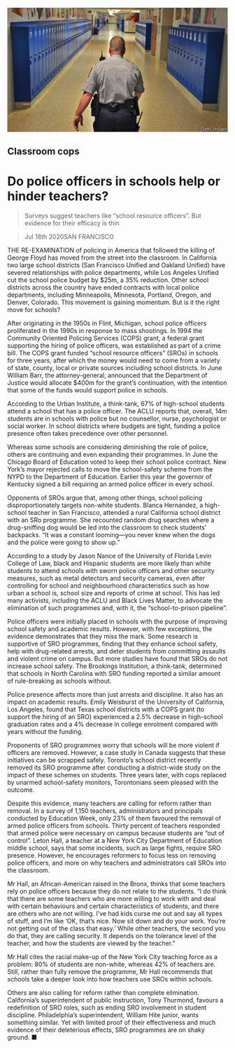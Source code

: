 ![](./images/20200718_USP002_0.jpg)

## Classroom cops

# Do police officers in schools help or hinder teachers?

> Surveys suggest teachers like “school resource officers”. But evidence for their efficacy is thin

> Jul 18th 2020SAN FRANCISCO

THE RE-EXAMINATION of policing in America that followed the killing of George Floyd has moved from the street into the classroom. In California two large school districts (San Francisco Unified and Oakland Unified) have severed relationships with police departments, while Los Angeles Unified cut the school police budget by $25m, a 35% reduction. Other school districts across the country have ended contracts with local police departments, including Minneapolis, Minnesota, Portland, Oregon, and Denver, Colorado. This movement is gaining momentum. But is it the right move for schools?

After originating in the 1950s in Flint, Michigan, school police officers proliferated in the 1990s in response to mass shootings. In 1994 the Community Oriented Policing Services (COPS) grant, a federal grant supporting the hiring of police officers, was established as part of a crime bill. The COPS grant funded “school resource officers” (SROs) in schools for three years, after which the money would need to come from a variety of state, county, local or private sources including school districts. In June William Barr, the attorney-general, announced that the Department of Justice would allocate $400m for the grant’s continuation, with the intention that some of the funds would support police in schools.

According to the Urban Institute, a think-tank, 67% of high-school students attend a school that has a police officer. The ACLU reports that, overall, 14m students are in schools with police but no counsellor, nurse, psychologist or social worker. In school districts where budgets are tight, funding a police presence often takes precedence over other personnel.

Whereas some schools are considering diminishing the role of police, others are continuing and even expanding their programmes. In June the Chicago Board of Education voted to keep their school police contract. New York’s mayor rejected calls to move the school-safety scheme from the NYPD to the Department of Education. Earlier this year the governor of Kentucky signed a bill requiring an armed police officer in every school.

Opponents of SROs argue that, among other things, school policing disproportionately targets non-white students. Blanca Hernandez, a high-school teacher in San Francisco, attended a rural California school district with an SRo programme. She recounted random drug searches where a drug-sniffing dog would be led into the classroom to check students’ backpacks. “It was a constant looming—you never knew when the dogs and the police were going to show up.”

According to a study by Jason Nance of the University of Florida Levin College of Law, black and Hispanic students are more likely than white students to attend schools with sworn police officers and other security measures, such as metal detectors and security cameras, even after controlling for school and neighbourhood characteristics such as how urban a school is, school size and reports of crime at school. This has led many activists, including the ACLU and Black Lives Matter, to advocate the elimination of such programmes and, with it, the “school-to-prison pipeline”.

Police officers were initially placed in schools with the purpose of improving school safety and academic results. However, with few exceptions, the evidence demonstrates that they miss the mark. Some research is supportive of SRO programmes, finding that they enhance school safety, help with drug-related arrests, and deter students from committing assaults and violent crime on campus. But more studies have found that SROs do not increase school safety. The Brookings Institution, a think-tank, determined that schools in North Carolina with SRO funding reported a similar amount of rule-breaking as schools without.

Police presence affects more than just arrests and discipline. It also has an impact on academic results. Emily Weisburst of the University of California, Los Angeles, found that Texas school districts with a COPS grant (to support the hiring of an SRO) experienced a 2.5% decrease in high-school graduation rates and a 4% decrease in college enrolment compared with years without the funding.

Proponents of SRO programmes worry that schools will be more violent if officers are removed. However, a case study in Canada suggests that these initiatives can be scrapped safely. Toronto’s school district recently removed its SRO programme after conducting a district-wide study on the impact of these schemes on students. Three years later, with cops replaced by unarmed school-safety monitors, Torontonians seem pleased with the outcome.

Despite this evidence, many teachers are calling for reform rather than removal. In a survey of 1,150 teachers, administrators and principals conducted by Education Week, only 23% of them favoured the removal of armed police officers from schools. Thirty percent of teachers responded that armed police were necessary on campus because students are “out of control”. Leton Hall, a teacher at a New York City Department of Education middle school, says that some incidents, such as large fights, require SRO presence. However, he encourages reformers to focus less on removing police officers, and more on why teachers and administrators call SROs into the classroom.

Mr Hall, an African-American raised in the Bronx, thinks that some teachers rely on police officers because they do not relate to the students. “I do think that there are some teachers who are more willing to work with and deal with certain behaviours and certain characteristics of students, and there are others who are not willing. I’ve had kids curse me out and say all types of stuff, and I’m like ‘OK, that’s nice. Now sit down and do your work. You’re not getting out of the class that easy.’ While other teachers, the second you do that, they are calling security. It depends on the tolerance level of the teacher, and how the students are viewed by the teacher.”

Mr Hall cites the racial make-up of the New York City teaching force as a problem: 80% of students are non-white, whereas 42% of teachers are. Still, rather than fully remove the programme, Mr Hall recommends that schools take a deeper look into how teachers use SROs within schools.

Others are also calling for reform rather than complete elimination. California’s superintendent of public instruction, Tony Thurmond, favours a redefinition of SRO roles, such as ending SRO involvement in student discipline. Philadelphia’s superintendent, William Hite junior, wants something similar. Yet with limited proof of their effectiveness and much evidence of their deleterious effects, SRO programmes are on shaky ground. ■